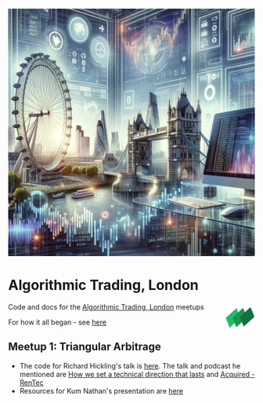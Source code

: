 
![](/assets/images/algorithmic-trading-london.png)




# Algorithmic Trading, London
<a href="https://github.com/profitviews/profitviews" target="_blank"><img align="right" width="60" height="60" src="/assets/images/profit-view-logo-small.png"/></a> 

Code and docs for the [Algorithmic Trading, London](https://www.meetup.com/algorithmic-trading-london/) meetups

For how it all began - see [here](/Beginnings.md)

## Meetup 1: Triangular Arbitrage

* The code for Richard Hickling's talk is [here](/meetup-1-triangular-arb/talk-1-profitview/).  The talk and podcast he mentioned are [How we set a technical direction that lasts](https://youtu.be/K24SA57rsr4) and [Acquired - RenTec](https://youtu.be/2KjW4BqNFy0?si=j_l8uIyWrYTCoZwT)
* Resources for Kum Nathan's presentation are [here](/meetup-1-triangular-arb/talk-2-tri-arb/)